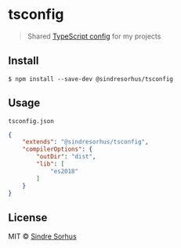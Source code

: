 # tsconfig

> Shared [TypeScript config](https://www.typescriptlang.org/docs/handbook/tsconfig-json.html) for my projects


## Install

```
$ npm install --save-dev @sindresorhus/tsconfig
```


## Usage

`tsconfig.json`

```json
{
	"extends": "@sindresorhus/tsconfig",
	"compilerOptions": {
		"outDir": "dist",
		"lib": [
			"es2018"
		]
	}
}
```


## License

MIT © [Sindre Sorhus](https://sindresorhus.com)
